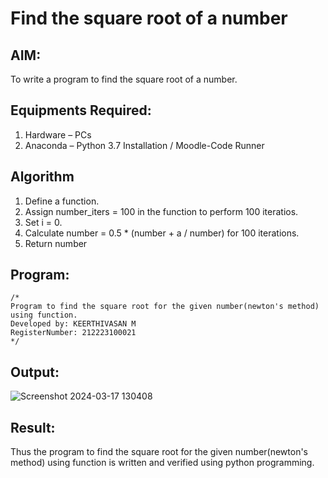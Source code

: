 # Find the square root of a number

## AIM:
To write a program to find the square root of a number.

## Equipments Required:
1. Hardware – PCs
2. Anaconda – Python 3.7 Installation / Moodle-Code Runner

## Algorithm
1. Define a function.
2. Assign number_iters = 100 in the function to perform 100 iteratios.
3. Set i = 0.
4. Calculate  number = 0.5 * (number + a / number) for 100 iterations.
5. Return number

## Program:
```
/*
Program to find the square root for the given number(newton's method) using function.
Developed by: KEERTHIVASAN M
RegisterNumber: 212223100021 
*/
```

## Output:

![Screenshot 2024-03-17 130408](https://github.com/rdxkeerthi/Square-root-of-a-number/assets/147473120/3500018e-6963-4d9f-a92c-19d3cf8d616f)


## Result:
Thus the program to find the square root for the given number(newton's method) using function is written and verified using python programming.
